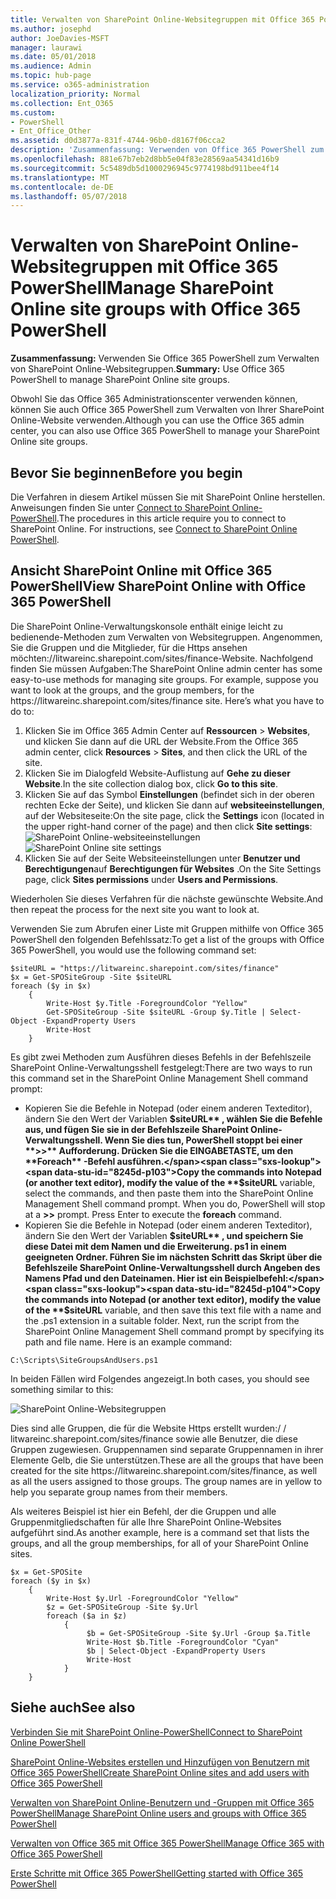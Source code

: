 ```yaml
---
title: Verwalten von SharePoint Online-Websitegruppen mit Office 365 PowerShell
ms.author: josephd
author: JoeDavies-MSFT
manager: laurawi
ms.date: 05/01/2018
ms.audience: Admin
ms.topic: hub-page
ms.service: o365-administration
localization_priority: Normal
ms.collection: Ent_O365
ms.custom:
- PowerShell
- Ent_Office_Other
ms.assetid: d0d3877a-831f-4744-96b0-d8167f06cca2
description: 'Zusammenfassung: Verwenden von Office 365 PowerShell zum Verwalten von SharePoint Online-Websitegruppen.'
ms.openlocfilehash: 881e67b7eb2d8bb5e04f83e28569aa54341d16b9
ms.sourcegitcommit: 5c5489db5d1000296945c9774198bd911bee4f14
ms.translationtype: MT
ms.contentlocale: de-DE
ms.lasthandoff: 05/07/2018
---
```

# <a name="manage-sharepoint-online-site-groups-with-office-365-powershell"></a><span data-ttu-id="8245d-103">Verwalten von SharePoint Online-Websitegruppen mit Office 365 PowerShell</span><span class="sxs-lookup"><span data-stu-id="8245d-103">Manage SharePoint Online site groups with Office 365 PowerShell</span></span>

 <span data-ttu-id="8245d-104">**Zusammenfassung:** Verwenden Sie Office 365 PowerShell zum Verwalten von SharePoint Online-Websitegruppen.</span><span class="sxs-lookup"><span data-stu-id="8245d-104">**Summary:** Use Office 365 PowerShell to manage SharePoint Online site groups.</span></span>
  
<span data-ttu-id="8245d-105">Obwohl Sie das Office 365 Administrationscenter verwenden können, können Sie auch Office 365 PowerShell zum Verwalten von Ihrer SharePoint Online-Website verwenden.</span><span class="sxs-lookup"><span data-stu-id="8245d-105">Although you can use the Office 365 admin center, you can also use Office 365 PowerShell to manage your SharePoint Online site groups.</span></span>

## <a name="before-you-begin"></a><span data-ttu-id="8245d-106">Bevor Sie beginnen</span><span class="sxs-lookup"><span data-stu-id="8245d-106">Before you begin</span></span>

<span data-ttu-id="8245d-p101">Die Verfahren in diesem Artikel müssen Sie mit SharePoint Online herstellen. Anweisungen finden Sie unter [Connect to SharePoint Online-PowerShell](https://docs.microsoft.com/en-us/powershell/sharepoint/sharepoint-online/connect-sharepoint-online?view=sharepoint-ps).</span><span class="sxs-lookup"><span data-stu-id="8245d-p101">The procedures in this article require you to connect to SharePoint Online. For instructions, see [Connect to SharePoint Online PowerShell](https://docs.microsoft.com/en-us/powershell/sharepoint/sharepoint-online/connect-sharepoint-online?view=sharepoint-ps).</span></span>

## <a name="view-sharepoint-online-with-office-365-powershell"></a><span data-ttu-id="8245d-109">Ansicht SharePoint Online mit Office 365 PowerShell</span><span class="sxs-lookup"><span data-stu-id="8245d-109">View SharePoint Online with Office 365 PowerShell</span></span>

<span data-ttu-id="8245d-p102">Die SharePoint Online-Verwaltungskonsole enthält einige leicht zu bedienende-Methoden zum Verwalten von Websitegruppen. Angenommen, Sie die Gruppen und die Mitglieder, für die Https ansehen möchten\://litwareinc.sharepoint.com/sites/finance-Website. Nachfolgend finden Sie müssen Aufgaben:</span><span class="sxs-lookup"><span data-stu-id="8245d-p102">The SharePoint Online admin center has some easy-to-use methods for managing site groups. For example, suppose you want to look at the groups, and the group members, for the https\://litwareinc.sharepoint.com/sites/finance site. Here’s what you have to do to:</span></span>

1. <span data-ttu-id="8245d-113">Klicken Sie im Office 365 Admin Center auf **Ressourcen** > **Websites**, und klicken Sie dann auf die URL der Website.</span><span class="sxs-lookup"><span data-stu-id="8245d-113">From the Office 365 admin center, click **Resources** > **Sites**, and then click the URL of the site.</span></span>
2. <span data-ttu-id="8245d-114">Klicken Sie im Dialogfeld Website-Auflistung auf **Gehe zu dieser Website**.</span><span class="sxs-lookup"><span data-stu-id="8245d-114">In the site collection dialog box, click **Go to this site**.</span></span>
3. <span data-ttu-id="8245d-115">Klicken Sie auf das Symbol **Einstellungen** (befindet sich in der oberen rechten Ecke der Seite), und klicken Sie dann auf **websiteeinstellungen**, auf der Websiteseite:</span><span class="sxs-lookup"><span data-stu-id="8245d-115">On the site page, click the **Settings** icon (located in the upper right-hand corner of the page) and then click **Site settings**:</span></span></br>
<span data-ttu-id="8245d-116">![SharePoint Online-websiteeinstellungen](images/spo-site-settings.png)</span><span class="sxs-lookup"><span data-stu-id="8245d-116">![SharePoint Online site settings](images/spo-site-settings.png)</span></span></br>
4. <span data-ttu-id="8245d-117">Klicken Sie auf der Seite Websiteeinstellungen unter **Benutzer und Berechtigungen**auf **Berechtigungen für Websites** .</span><span class="sxs-lookup"><span data-stu-id="8245d-117">On the Site Settings page, click **Sites permissions** under **Users and Permissions**.</span></span>

<span data-ttu-id="8245d-118">Wiederholen Sie dieses Verfahren für die nächste gewünschte Website.</span><span class="sxs-lookup"><span data-stu-id="8245d-118">And then repeat the process for the next site you want to look at.</span></span>

<span data-ttu-id="8245d-119">Verwenden Sie zum Abrufen einer Liste mit Gruppen mithilfe von Office 365 PowerShell den folgenden Befehlssatz:</span><span class="sxs-lookup"><span data-stu-id="8245d-119">To get a list of the groups with Office 365 PowerShell, you would use the following command set:</span></span>

```
$siteURL = "https://litwareinc.sharepoint.com/sites/finance"
$x = Get-SPOSiteGroup -Site $siteURL
foreach ($y in $x)
    {
        Write-Host $y.Title -ForegroundColor "Yellow"
        Get-SPOSiteGroup -Site $siteURL -Group $y.Title | Select-Object -ExpandProperty Users
        Write-Host
    }
```

<span data-ttu-id="8245d-120">Es gibt zwei Methoden zum Ausführen dieses Befehls in der Befehlszeile SharePoint Online-Verwaltungsshell festgelegt:</span><span class="sxs-lookup"><span data-stu-id="8245d-120">There are two ways to run this command set in the SharePoint Online Management Shell command prompt:</span></span>

- <span data-ttu-id="8245d-p103">Kopieren Sie die Befehle in Notepad (oder einem anderen Texteditor), ändern Sie den Wert der Variablen **$siteURL** , wählen Sie die Befehle aus, und fügen Sie sie in der Befehlszeile SharePoint Online-Verwaltungsshell. Wenn Sie dies tun, PowerShell stoppt bei einer **>>** Aufforderung. Drücken Sie die EINGABETASTE, um den **Foreach** -Befehl ausführen.</span><span class="sxs-lookup"><span data-stu-id="8245d-p103">Copy the commands into Notepad (or another text editor), modify the value of the **$siteURL** variable, select the commands, and then paste them into the SharePoint Online Management Shell command prompt. When you do, PowerShell will stop at a **>>** prompt. Press Enter to execute the **foreach** command.</span></span></br>
- <span data-ttu-id="8245d-p104">Kopieren Sie die Befehle in Notepad (oder einem anderen Texteditor), ändern Sie den Wert der Variablen **$siteURL** , und speichern Sie diese Datei mit dem Namen und die Erweiterung. ps1 in einem geeigneten Ordner. Führen Sie im nächsten Schritt das Skript über die Befehlszeile SharePoint Online-Verwaltungsshell durch Angeben des Namens Pfad und den Dateinamen. Hier ist ein Beispielbefehl:</span><span class="sxs-lookup"><span data-stu-id="8245d-p104">Copy the commands into Notepad (or another text editor), modify the value of the **$siteURL** variable, and then save this text file with a name and the .ps1 extension in a suitable folder. Next, run the script from the SharePoint Online Management Shell command prompt by specifying its path and file name. Here is an example command:</span></span>

```
C:\Scripts\SiteGroupsAndUsers.ps1
```

<span data-ttu-id="8245d-127">In beiden Fällen wird Folgendes angezeigt.</span><span class="sxs-lookup"><span data-stu-id="8245d-127">In both cases, you should see something similar to this:</span></span>

![SharePoint Online-Websitegruppen](images/SPO-site-groups.png)

<span data-ttu-id="8245d-p105">Dies sind alle Gruppen, die für die Website Https erstellt wurden\:/ / litwareinc.sharepoint.com/sites/finance sowie alle Benutzer, die diese Gruppen zugewiesen. Gruppennamen sind separate Gruppennamen in ihrer Elemente Gelb, die Sie unterstützen.</span><span class="sxs-lookup"><span data-stu-id="8245d-p105">These are all the groups that have been created for the site https\://litwareinc.sharepoint.com/sites/finance, as well as all the users assigned to those groups. The group names are in yellow to help you separate group names from their members.</span></span>

<span data-ttu-id="8245d-131">Als weiteres Beispiel ist hier ein Befehl, der die Gruppen und alle Gruppenmitgliedschaften für alle Ihre SharePoint Online-Websites aufgeführt sind.</span><span class="sxs-lookup"><span data-stu-id="8245d-131">As another example, here is a command set that lists the groups, and all the group memberships, for all of your SharePoint Online sites.</span></span>

```
$x = Get-SPOSite
foreach ($y in $x)
    {
        Write-Host $y.Url -ForegroundColor "Yellow"
        $z = Get-SPOSiteGroup -Site $y.Url
        foreach ($a in $z)
            {
                 $b = Get-SPOSiteGroup -Site $y.Url -Group $a.Title 
                 Write-Host $b.Title -ForegroundColor "Cyan"
                 $b | Select-Object -ExpandProperty Users
                 Write-Host
            }
    }
```
    
## <a name="see-also"></a><span data-ttu-id="8245d-132">Siehe auch</span><span class="sxs-lookup"><span data-stu-id="8245d-132">See also</span></span>

[<span data-ttu-id="8245d-133">Verbinden Sie mit SharePoint Online-PowerShell</span><span class="sxs-lookup"><span data-stu-id="8245d-133">Connect to SharePoint Online PowerShell</span></span>](https://docs.microsoft.com/en-us/powershell/sharepoint/sharepoint-online/connect-sharepoint-online?view=sharepoint-ps)

[<span data-ttu-id="8245d-134">SharePoint Online-Websites erstellen und Hinzufügen von Benutzern mit Office 365 PowerShell</span><span class="sxs-lookup"><span data-stu-id="8245d-134">Create SharePoint Online sites and add users with Office 365 PowerShell</span></span>](create-sharepoint-sites-and-add-users-with-powershell.md)

[<span data-ttu-id="8245d-135">Verwalten von SharePoint Online-Benutzern und -Gruppen mit Office 365 PowerShell</span><span class="sxs-lookup"><span data-stu-id="8245d-135">Manage SharePoint Online users and groups with Office 365 PowerShell</span></span>](manage-sharepoint-users-and-groups-with-powershell.md)

[<span data-ttu-id="8245d-136">Verwalten von Office 365 mit Office 365 PowerShell</span><span class="sxs-lookup"><span data-stu-id="8245d-136">Manage Office 365 with Office 365 PowerShell</span></span>](manage-office-365-with-office-365-powershell.md)
  
[<span data-ttu-id="8245d-137">Erste Schritte mit Office 365 PowerShell</span><span class="sxs-lookup"><span data-stu-id="8245d-137">Getting started with Office 365 PowerShell</span></span>](getting-started-with-office-365-powershell.md)

